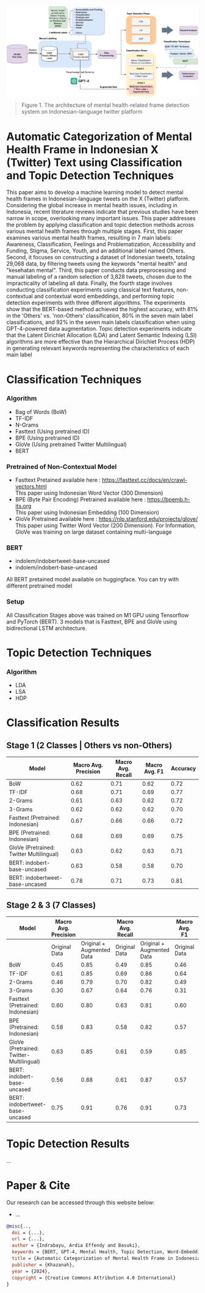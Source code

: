 <p style="background-color: white;">
    <img src="Plot/diagram.png" style="display: block; margin: auto;">
</p>


> Figure 1.	The architecture of mental health-related frame detection system on Indonesian-language twitter platform

# Automatic Categorization of Mental Health Frame in Indonesian X (Twitter) Text using Classification and Topic Detection Techniques

This paper aims to develop a machine learning model to detect mental health frames in Indonesian-language tweets on the X (Twitter) platform. Considering the global increase in mental health issues, including in Indonesia, recent literature reviews indicate that previous studies have been narrow in scope, overlooking many important issues. This paper addresses the problem by applying classification and topic detection methods across various mental health frames through multiple stages. First, this paper examines various mental health frames, resulting in 7 main labels: Awareness, Classification, Feelings and Problematization, Accessibility and Funding, Stigma, Service, Youth, and an additional label named Others. Second, it focuses on constructing a dataset of Indonesian tweets, totaling 29,068 data, by filtering tweets using the keywords "mental health" and "kesehatan mental". Third, this paper conducts data preprocessing and manual labeling of a random selection of 3,828 tweets, chosen due to the impracticality of labeling all data. Finally, the fourth stage involves conducting classification experiments using classical text features, non-contextual and contextual word embeddings, and performing topic detection experiments with three different algorithms. The experiments show that the BERT-based method achieved the highest accuracy, with 81% in the 'Others' vs. 'non-Others' classification, 80% in the seven main label classifications, and 92% in the seven main labels classification when using GPT-4-powered data augmentation. Topic detection experiments indicate that the Latent Dirichlet Allocation (LDA) and Latent Semantic Indexing (LSI) algorithms are more effective than the Hierarchical Dirichlet Process (HDP) in generating relevant keywords representing the characteristics of each main label

# Classification Techniques

### Algorithm
- Bag of Words (BoW)</br>
- TF-IDF </br>
- N-Grams</br>
- Fasttext (Using pretrained ID)</br>
- BPE (Using pretrained ID)</br>
- GloVe (Using pretrained Twitter Multilingual)</br>
- BERT</br>
### Pretrained of Non-Contextual Model 
- Fasttext
  Pretained available here : https://fasttext.cc/docs/en/crawl-vectors.html </br>
  This paper using Indonesian Word Vector (300 Dimension)</br>
- BPE (Byte Pair Encoding)
  Pretrained available here : https://bpemb.h-its.org</br>
  This paper using Indonesian Embedding (100 Dimension)</br>
- GloVe
  Pretrained available here : https://nlp.stanford.edu/projects/glove/ </br>
  This paper using Twitter Word Vector (200 Dimension). For Information, GloVe was training on large dataset containing multi-language</br>
### BERT
- indolem/indobertweet-base-uncased</br>
- indolem/indobert-base-uncased</br>

All BERT pretained model available on huggingface. You can try with different pretrained model
### Setup
All Classification Stages above was trained on M1 GPU using Tensorflow and PyTorch (BERT). 3 models that is Fasttext, BPE and GloVe using bidirectional LSTM architecture.</br>

# Topic Detection Techniques

### Algorithm
- LDA
- LSA
- HDP

# Classification Results
## Stage 1 (2 Classes | Others vs non-Others)
| Model                                | Macro Avg. Precision | Macro Avg. Recall | Macro Avg. F1 | Accuracy |
|--------------------------------------|----------------------|-------------------|---------------|----------|
| BoW                                  | 0.62                 | 0.71              | 0.62          | 0.72     |
| TF-IDF                               | 0.68                 | 0.71              | 0.69          | 0.77     |
| 2-Grams                              | 0.61                 | 0.63              | 0.62          | 0.72     |
| 3-Grams                              | 0.62                 | 0.62              | 0.62          | 0.70     |
| Fasttext (Pretrained: Indonesian)    | 0.67                 | 0.66              | 0.66          | 0.72     |
| BPE (Pretrained: Indonesian)         | 0.68                 | 0.69              | 0.69          | 0.75     |
| GloVe (Pretrained: Twitter Multilingual) | 0.63              | 0.62              | 0.63          | 0.71     |
| BERT: indobert-base-uncased          | 0.63                 | 0.58              | 0.58          | 0.70     |
| BERT: indobertweet-base-uncased      | 0.78                 | 0.71              | 0.73          | 0.81     |


## Stage 2 & 3 (7 Classes)

| Model                                | Macro Avg. Precision |       | Macro Avg. Recall |       | Macro Avg. F1 |       | Accuracy |       |
|--------------------------------------|----------------------|-------|-------------------|-------|---------------|-------|----------|-------|
|                                      | Original Data        | Original + Augmented Data | Original Data | Original + Augmented Data | Original Data | Original + Augmented Data | Original Data | Original + Augmented Data |
| BoW                                  | 0.45                 | 0.85  | 0.49              | 0.85  | 0.46          | 0.85  | 0.61     | 0.85  |
| TF-IDF                               | 0.61                 | 0.85  | 0.69              | 0.86  | 0.64          | 0.85  | 0.71     | 0.86  |
| 2-Grams                              | 0.46                 | 0.79  | 0.70              | 0.82  | 0.49          | 0.80  | 0.63     | 0.80  |
| 3-Grams                              | 0.30                 | 0.67  | 0.64              | 0.76  | 0.31          | 0.68  | 0.48     | 0.68  |
| Fasttext (Pretrained: Indonesian)    | 0.60                 | 0.80  | 0.63              | 0.81  | 0.60          | 0.80  | 0.72     | 0.81  |
| BPE (Pretrained: Indonesian)         | 0.58                 | 0.83  | 0.58              | 0.82  | 0.57          | 0.82  | 0.66     | 0.83  |
| GloVe (Pretrained: Twitter-Multilingual) | 0.63              | 0.85  | 0.61              | 0.59  | 0.85          | 0.58  | 0.85     | 0.85  |
| BERT: indobert-base-uncased          | 0.56                 | 0.88  | 0.61              | 0.87  | 0.57          | 0.87  | 0.67     | 0.87  |
| BERT: indobertweet-base-uncased      | 0.75                 | 0.91  | 0.76              | 0.91  | 0.73          | 0.91  | 0.80     | 0.92  |

# Topic Detection Results
...

# Paper & Cite
Our research can be accessed through this website below:
* ...
```bibtex
@misc{..,
  doi = {...},
  url = {...},
  author = {Indrabayu, Ardia Effendy and Basuki},
  keywords = {BERT, GPT-4, Mental Health, Topic Detection, Word-Embedding},
  title = {Automatic Categorization of Mental Health Frame in Indonesian X (Twitter) Text using Classification and Topic Detection Techniques},
  publisher = {Khazanah},
  year = {2024},
  copyright = {Creative Commons Attribution 4.0 International}
}
```

  

